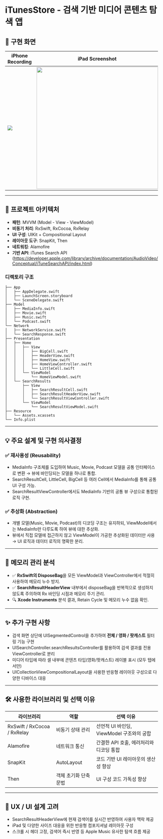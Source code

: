 # **iTunesStore - 검색 기반 미디어 콘텐츠 탐색 앱**

## **📸 구현 화면**

| iPhone Recording | iPad Screenshot |
|------------------|-----------------|
| <img src="https://github.com/user-attachments/assets/f6064400-7b1d-4b3e-9113-1d0215587afb"/> | <img src="https://github.com/user-attachments/assets/96a882cb-3800-453d-8761-6e1d94d8325d" height="400px" /> |


---

## **📐 프로젝트 아키텍처**

- **패턴**: MVVM (Model - View - ViewModel)
- **비동기 처리**: RxSwift, RxCocoa, RxRelay
- **UI 구성**: UIKit + Compositional Layout
- **레이아웃 도구**: SnapKit, Then
- **네트워킹**: Alamofire
- **기반 API**: iTunes Search API (https://developer.apple.com/library/archive/documentation/AudioVideo/Conceptual/iTuneSearchAPI/index.html)

### **디렉토리 구조**

```
├── App
│   ├── AppDelegate.swift
│   ├── LaunchScreen.storyboard
│   └── SceneDelegate.swift
├── Model
│   ├── MediaInfo.swift
│   ├── Movie.swift
│   ├── Music.swift
│   └── Podcast.swift
└── Network
│   ├── NetworkService.swift
│   └── SearchResponse.swift
├── Presentation
│   ├── Home
│   │   ├── View
│   │   │   ├── BigCell.swift
│   │   │   ├── HeaderView.swift
│   │   │   ├── HomeView.swift
│   │   │   ├── HomeViewController.swift
│   │   │   └── LittleCell.swift
│   │   └── ViewModel
│   │       └── HomeViewModel.swift
│   └── SearchResults
│       ├── View
│       │   ├── SearchResultCell.swift
│       │   ├── SearchResultHeaderView.swift
│       │   └── SearchResultViewController.swift
│       └── ViewModel
│           └── SearchResultViewModel.swift
├── Resource
│   └── Assets.xcassets
└── Info.plist
```

---

## **💡 주요 설계 및 구현 의사결정**

### **✅ 재사용성 (Reusability)**

- MediaInfo 구조체를 도입하여 Music, Movie, Podcast 모델을 공통 인터페이스로 변환 → 뷰에 바인딩되는 모델을 하나로 통합.
- SearchResultCell, LittleCell, BigCell 등 여러 Cell에서 MediaInfo를 통해 공통 UI 구성 가능.
- SearchResultViewController에서도 MediaInfo 기반의 공통 뷰 구성으로 통합된 로직 구현.

### **✅ 추상화 (Abstraction)**

- 개별 모델(Music, Movie, Podcast)의 디코딩 구조는 유지하되, ViewModel에서는 MediaInfo만 다루도록 하여 뷰에 대한 추상화.
- 뷰에서 직접 모델에 접근하지 않고 ViewModel이 가공한 추상화된 데이터만 사용 → UI 로직과 데이터 로직의 명확한 분리.

---

## **🧠 메모리 관리 분석**

- ✅ **RxSwift의 DisposeBag**을 모든 ViewModel과 ViewController에서 적절히 사용하여 메모리 누수 방지.
- ✅ **SearchResultHeaderView** 내부에서 disposeBag을 반복적으로 생성하지 않도록 주의하여 Rx 바인딩 시점과 메모리 주기 관리.
- 🔍 **Xcode Instruments** 분석 결과, Retain Cycle 및 메모리 누수 없음 확인.

---

## **✨ 추가 구현 사항**

- 검색 화면 상단에 UISegmentedControl을 추가하여 **전체 / 영화 / 팟캐스트** 필터링 기능 구현
- UISearchController.searchResultsController를 활용하여 검색 결과를 전용 ViewController로 분리
- 미디어 타입에 따라 셀 내부에 콘텐츠 타입(영화/팟캐스트) 레이블 표시 (모두 탭에서만)
- UICollectionViewCompositionalLayout을 사용한 반응형 레이아웃 구성으로 다양한 디바이스 대응

---

## **🛠 사용한 라이브러리 및 선택 이유**

| **라이브러리** | **역할** | **선택 이유** |
| --- | --- | --- |
| RxSwift / RxCocoa / RxRelay | 비동기 상태 관리 | 선언적 UI 바인딩, ViewModel 구조와의 궁합 |
| Alamofire | 네트워크 통신 | 간결한 API 호출, 에러처리와 디코딩 통합 |
| SnapKit | AutoLayout | 코드 기반 UI 레이아웃의 생산성 향상 |
| Then | 객체 초기화 단축 문법 | UI 구성 코드 가독성 향상 |

---

## **📱 UX / UI 설계 고려**

- SearchResultHeaderView에 현재 검색어를 실시간 반영하여 사용자 맥락 제공
- iPad 및 다양한 사이즈 대응을 위한 반응형 컴포지셔널 레이아웃 구성
- 스크롤 시 헤더 고정, 검색어 즉시 반영 등 Apple Music 유사한 탐색 흐름 제공
